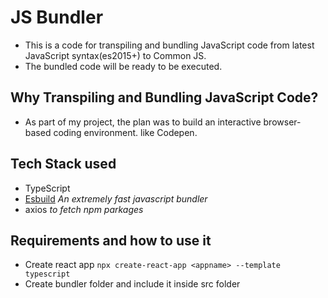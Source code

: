 # JS Bundler
- This is a code for transpiling and bundling JavaScript code from latest JavaScript syntax(es2015+) to Common JS.
- The bundled code will be ready to be executed.

## Why Transpiling and Bundling JavaScript Code?
- As part of my project, the plan was to build an interactive browser-based coding environment. like Codepen.

## Tech Stack used
- TypeScript
- [Esbuild](https://esbuild.github.io/) *An extremely fast javascript bundler*
- axios *to fetch npm parkages*

## Requirements and how to use it
- Create react app `npx create-react-app <appname> --template typescript`
- Create bundler folder and include it inside src folder



